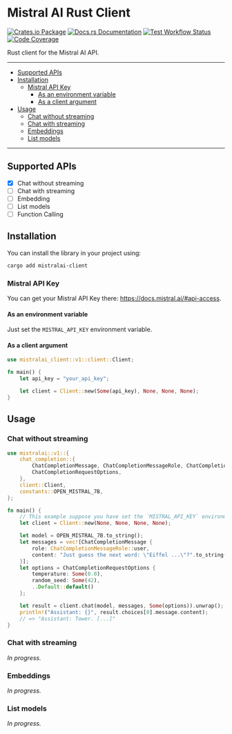 # Mistral AI Rust Client

[![Crates.io Package](https://img.shields.io/crates/v/mistralai-client?style=for-the-badge)](https://crates.io/crates/mistralai-client)
[![Docs.rs Documentation](https://img.shields.io/docsrs/mistralai-client/latest?style=for-the-badge)](https://docs.rs/mistralai-client/latest/mistralai-client)
[![Test Workflow Status](https://img.shields.io/github/actions/workflow/status/ivangabriele/mistralai-client-rs/test.yml?label=CI&style=for-the-badge)](https://github.com/ivangabriele/mistralai-client-rs/actions?query=branch%3Amain+workflow%3ATest++)
[![Code Coverage](https://img.shields.io/codecov/c/github/ivangabriele/mistralai-client-rs/main?label=Cov&style=for-the-badge)](https://app.codecov.io/github/ivangabriele/mistralai-client-rs)

Rust client for the Mistral AI API.

---

- [Supported APIs](#supported-apis)
- [Installation](#installation)
  - [Mistral API Key](#mistral-api-key)
    - [As an environment variable](#as-an-environment-variable)
    - [As a client argument](#as-a-client-argument)
- [Usage](#usage)
  - [Chat without streaming](#chat-without-streaming)
  - [Chat with streaming](#chat-with-streaming)
  - [Embeddings](#embeddings)
  - [List models](#list-models)

---

## Supported APIs

- [x] Chat without streaming
- [ ] Chat with streaming
- [ ] Embedding
- [ ] List models
- [ ] Function Calling

## Installation

You can install the library in your project using:

```sh
cargo add mistralai-client
```

### Mistral API Key

You can get your Mistral API Key there: <https://docs.mistral.ai/#api-access>.

#### As an environment variable

Just set the `MISTRAL_API_KEY` environment variable.

#### As a client argument

```rs
use mistralai_client::v1::client::Client;

fn main() {
    let api_key = "your_api_key";

    let client = Client::new(Some(api_key), None, None, None);
}
```

## Usage

### Chat without streaming

```rs
use mistralai::v1::{
    chat_completion::{
        ChatCompletionMessage, ChatCompletionMessageRole, ChatCompletionRequest,
        ChatCompletionRequestOptions,
    },
    client::Client,
    constants::OPEN_MISTRAL_7B,
};

fn main() {
    // This example suppose you have set the `MISTRAL_API_KEY` environment variable.
    let client = Client::new(None, None, None, None);

    let model = OPEN_MISTRAL_7B.to_string();
    let messages = vec![ChatCompletionMessage {
        role: ChatCompletionMessageRole::user,
        content: "Just guess the next word: \"Eiffel ...\"?".to_string(),
    }];
    let options = ChatCompletionRequestOptions {
        temperature: Some(0.0),
        random_seed: Some(42),
        ..Default::default()
    };

    let result = client.chat(model, messages, Some(options)).unwrap();
    println!("Assistant: {}", result.choices[0].message.content);
    // => "Assistant: Tower. [...]"
}
```

### Chat with streaming

_In progress._

### Embeddings

_In progress._

### List models

_In progress._
